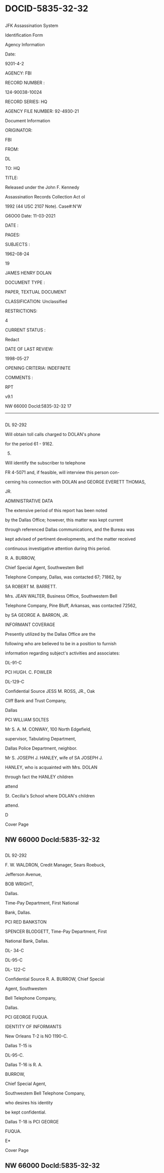 # DOCID-5835-32-32

##
JFK Assassination System

Identification Form

Agency Information

Date:

9201-4-2

AGENCY: FBI

RECORD NUMBER :

124-90038-10024

RECORD SERIES: HQ

AGENCY FILE NUMBER: 92-4930-21

Document Information

ORIGINATOR:

FBI

FROM:

DL

TO: HQ

TITLE:

Released under the John F. Kennedy

Assassination Records Collection Act ol

1992 (44 USC 2107 Note). Case#:N'W

G6OO0 Date: 11-03-2021

DATE :

PAGES:

SUBJECTS :

1962-08-24

19

JAMES HENRY DOLAN

DOCUMENT TYPE :

PAPER, TEXTUAL DOCUMENT

CLASSIFICATION: Unclassified

RESTRICTIONS:

4

CURRENT STATUS :

Redact

DATE OF LAST REVIEW:

1998-05-27

OPENING CRITERIA: INDEFINITE

COMMENTS :

RPT

v9.1

NW 66000 Docld:5835-32-32
17

---

##
DL 92-292

Will obtain toll calls charged to DOLAN's phone

for the period 61 - 9162.

5.

Will identify the subscriber to telephone

FR 4-5071 and, if feasible, will interview this person con-

cerning his connection with DOLAN and GEORGE EVERETT THOMAS,

JR.

ADMINISTRATIVE DATA

The extensive period of this report has been noted

by the Dallas Office; however, this matter was kept current

through referenced Dallas communications, and the Bureau was

kept advised of pertinent developments, and the matter received

continuous investigative attention during this period.

R. A. BURROW,

Chief Special Agent, Southwestem Bell

Telephone Company, Dallas, was contacted 67; 71862, by

SA ROBERT M. BARRETT.

Mrs. JEAN WALTER, Business Office, Southwestem Bell

Telephone Company, Pine Bluff, Arkansas, was contacted 72562,

by SA GEORGE A. BARRON, JR.

INFORMANT COVERAGE

Presently utilized by the Dallas Office are the

following who are believed to be in a position to furnish

information regarding subject's activities and associates:

DL-91-C

PCI HUGH. C. FOWLER

DL-129-C

Confidential Source JESS M. ROSS, JR., Oak

Cliff Bank and Trust Company,

Dallas

PCI WILLIAM SOLTES

Mr S. A. M. CONWAY, 100 North Edgefield,

supervisor, Tabulating Department,

Dallas Police Department, neighbor.

Mr S. JOSEPH J. HANLEY, wife of SA JOSEPH J.

HANLEY, who is acquainted with Mrs. DOLAN

through fact the HANLEY children

attend

St. Cecilia's School where DOLAN's children

attend.

D

Cover Page

NW 66000 Docld:5835-32-32
---

##
DL 92-292

F. W. WALDRON, Credit Manager, Sears Roebuck,

Jefferson Avenue,

BOB WRIGHT,

Dallas.

Time-Pay Department, First National

Bank, Dallas.

PCI RED BANKSTON

SPENCER BLODGETT, Time-Pay Department, First

National Bank, Dallas.

DL- 34-C

DL-95-C

DL- 122-C

Confidential Source R. A. BURROW, Chief Special

Agent, Southwestem

Bell Telephone Company,

Dallas.

PCI GEORGE FUQUA.

IDENTITY OF INFORMANTS

New Orleans T-2 is NO 1190-C.

Dallas T-15 is

DL-95-C.

Dallas T-16 is R. A.

BURROW,

Chief Special Agent,

Southwestem Bell Telephone Company,

who desires his identity

be kept confidential.

Dallas T-18 is PCI GEORGE

FUQUA.

E*

Cover Page

NW 66000 Docld:5835-32-32
---

